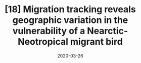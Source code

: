 ---
title: "[18] Migration tracking reveals geographic variation in the vulnerability of a Nearctic-Neotropical migrant bird"
collection: publications
date: 2020-03-26
venue: 'Ecological Monographs'
link: 'https://doi.org/10.1038/s41598-020-62132-6'
openaccess: true
paperurl: '/files/Humple et al. 2020.pdf'
citation: 'Humple D, Cormier RL, Burnett RD, Seavy NE, Dybala KE, Gardali T (2020) Migration tracking reveals geographic variation in the vulnerability of a Nearctic-Neotropical migrant bird. <i>Scientific Reports</i> 10:5483. DOI: 10.1038/s41598-020-62132-6'
---